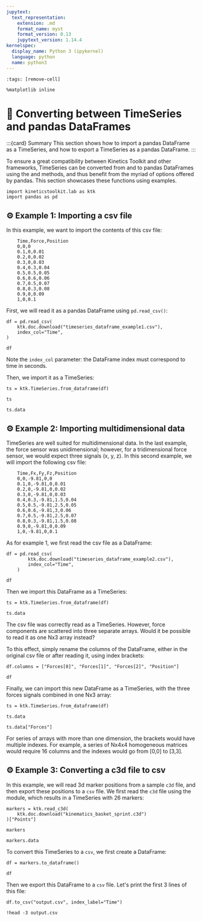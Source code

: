 ```yaml
---
jupytext:
  text_representation:
    extension: .md
    format_name: myst
    format_version: 0.13
    jupytext_version: 1.14.4
kernelspec:
  display_name: Python 3 (ipykernel)
  language: python
  name: python3
---
```


```{code-cell} ipython3
:tags: [remove-cell]

%matplotlib inline
```

# 📖 Converting between TimeSeries and pandas DataFrames

:::{card} Summary
This section shows how to import a pandas DataFrame as a TimeSeries, and how to export a TimeSeries as a pandas DataFrame.
:::

To ensure a great compatibility between Kinetics Toolkit and other frameworks, TimeSeries can be converted from and to pandas DataFrames using the [](api/ktk.TimeSeries.from_dataframe.rst) and [](api/ktk.TimeSeries.to_dataframe.rst) methods, and thus benefit from the myriad of options offered by pandas. This section showcases these functions using examples.

```{code-cell} ipython3
import kineticstoolkit.lab as ktk
import pandas as pd
```

## ⚙️ Example 1: Importing a csv file

In this example, we want to import the contents of this csv file:

```
    Time,Force,Position
    0,0,0
    0.1,0,0.01
    0.2,0,0.02
    0.3,0,0.03
    0.4,0.3,0.04
    0.5,0.5,0.05
    0.6,0.6,0.06
    0.7,0.5,0.07
    0.8,0.3,0.08
    0.9,0,0.09
    1,0,0.1
```

First, we will read it as a pandas DataFrame using `pd.read_csv()`:

```{code-cell} ipython3
df = pd.read_csv(
    ktk.doc.download("timeseries_dataframe_example1.csv"),
    index_col="Time",
)

df
```

Note the `index_col` parameter: the DataFrame index must correspond to time in seconds.

Then, we import it as a TimeSeries:

```{code-cell} ipython3
ts = ktk.TimeSeries.from_dataframe(df)

ts
```

```{code-cell} ipython3
ts.data
```

## ⚙️ Example 2: Importing multidimensional data

TimeSeries are well suited for multidimensional data. In the last example, the force sensor was unidimensional; however, for a tridimensional force sensor, we would expect three signals (x, y, z). In this second example, we will import the following csv file:

```
    Time,Fx,Fy,Fz,Position
    0,0,-9.81,0,0
    0.1,0,-9.81,0,0.01
    0.2,0,-9.81,0,0.02
    0.3,0,-9.81,0,0.03
    0.4,0.3,-9.81,1.5,0.04
    0.5,0.5,-9.81,2.5,0.05
    0.6,0.6,-9.81,3,0.06
    0.7,0.5,-9.81,2.5,0.07
    0.8,0.3,-9.81,1.5,0.08
    0.9,0,-9.81,0,0.09
    1,0,-9.81,0,0.1
```

As for example 1, we first read the csv file as a DataFrame:

```{code-cell} ipython3
df = pd.read_csv(
        ktk.doc.download("timeseries_dataframe_example2.csv"),
        index_col="Time",
    )

df
```

Then we import this DataFrame as a TimeSeries:

```{code-cell} ipython3
ts = ktk.TimeSeries.from_dataframe(df)

ts.data
```

The csv file was correctly read as a TimeSeries. However, force components are scattered into three separate arrays. Would it be possible to read it as one Nx3 array instead?

To this effect, simply rename the columns of the DataFrame, either in the original csv file or after reading it, using index brackets:

```{code-cell} ipython3
df.columns = ["Forces[0]", "Forces[1]", "Forces[2]", "Position"]

df
```

Finally, we can import this new DataFrame as a TimeSeries, with the three forces signals combined in one Nx3 array:

```{code-cell} ipython3
ts = ktk.TimeSeries.from_dataframe(df)

ts.data
```

```{code-cell} ipython3
ts.data["Forces"]
```

For series of arrays with more than one dimension, the brackets would have multiple indexes. For example, a series of Nx4x4 homogeneous matrices would require 16 columns and the indexes would go from [0,0] to [3,3].

## ⚙️ Example 3: Converting a c3d file to csv

In this example, we will read 3d marker positions from a sample `c3d` file, and then export these positions to a `csv` file. We first read the `c3d` file using the [](api/ktk.kinematics.rst) module, which results in a TimeSeries with 26 markers:

```{code-cell} ipython3
markers = ktk.read_c3d(
    ktk.doc.download("kinematics_basket_sprint.c3d")
)["Points"]

markers
```

```{code-cell} ipython3
markers.data
```

To convert this TimeSeries to a `csv`, we first create a DataFrame:

```{code-cell} ipython3
df = markers.to_dataframe()

df
```

Then we export this DataFrame to a `csv` file. Let's print the first 3 lines of this file:

```{code-cell} ipython3
df.to_csv("output.csv", index_label="Time")

!head -3 output.csv
```
